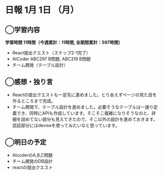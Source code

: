 # 日報  1月 1日 （月）

## ◯学習内容

**学習時間  11時間（今週累計：11時間, 全期間累計：597時間）**

- React提出クエスト（ステップ2-1完了）
- AtCoder ABC297 B問題, ABC319 B問題
- チーム開発（テーブル設計）

## ◯感想・独り言

- Reactの提出クエストも一足先に進めました。とりあえずページの見た目を作るところまで完成。
- チーム開発で、テーブル設計を進めました。必要そうなテーブルは一通り定義でき、同時にAPIも作成しています。そこそこ複雑になりそうなのと、詳細を詰めてない部分も見えてきたので、そこ以外の設計を進めておきます。認証部分にはdeviseを使ってみたいなと思っています。

## ◯明日の予定

- AtcoderのA,B,C問題
- チーム開発のDB設計
- reactの提出クエスト
